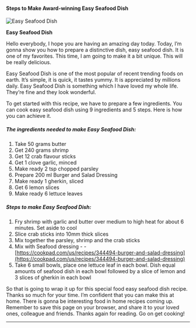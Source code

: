             

#### Steps to Make Award-winning Easy Seafood Dish

![Easy Seafood Dish](https://img-global.cpcdn.com/recipes/5492354981036032/751x532cq70/easy-seafood-dish-recipe-main-photo.jpg)

**Easy Seafood Dish**

Hello everybody, I hope you are having an amazing day today. Today, I’m gonna show you how to prepare a distinctive dish, easy seafood dish. It is one of my favorites. This time, I am going to make it a bit unique. This will be really delicious.

Easy Seafood Dish is one of the most popular of recent trending foods on earth. It’s simple, it is quick, it tastes yummy. It is appreciated by millions daily. Easy Seafood Dish is something which I have loved my whole life. They’re fine and they look wonderful.

To get started with this recipe, we have to prepare a few ingredients. You can cook easy seafood dish using 9 ingredients and 5 steps. Here is how you can achieve it.

##### The ingredients needed to make Easy Seafood Dish:

1.  Take 50 grams butter
2.  Get 240 grams shrimp
3.  Get 12 crab flavour sticks
4.  Get 1 clove garlic, minced
5.  Make ready 2 tsp chopped parsley
6.  Prepare 200 ml Burger and Salad Dressing
7.  Make ready 1 gherkin, sliced
8.  Get 6 lemon slices
9.  Make ready 6 lettuce leaves

##### Steps to make Easy Seafood Dish:

1.  Fry shrimp with garlic and butter over medium to high heat for about 6 minutes. Set aside to cool
2.  Slice crab sticks into 10mm thick slices
3.  Mix together the parsley, shrimp and the crab sticks
4.  Mix with Seafood dressing - - [https://cookpad.com/us/recipes/344494-burger-and-salad-dressing](https://cookpad.com/us/recipes/344494-burger-and-salad-dressing)
5.  Take 6 small bowls, place one lettuce leaf in each bowl. Dish equal amounts of seafood dish in each bowl followed by a slice of lemon and 3 slices of gherkin in each bowl

So that is going to wrap it up for this special food easy seafood dish recipe. Thanks so much for your time. I’m confident that you can make this at home. There is gonna be interesting food in home recipes coming up. Remember to save this page on your browser, and share it to your loved ones, colleague and friends. Thanks again for reading. Go on get cooking!

* * *